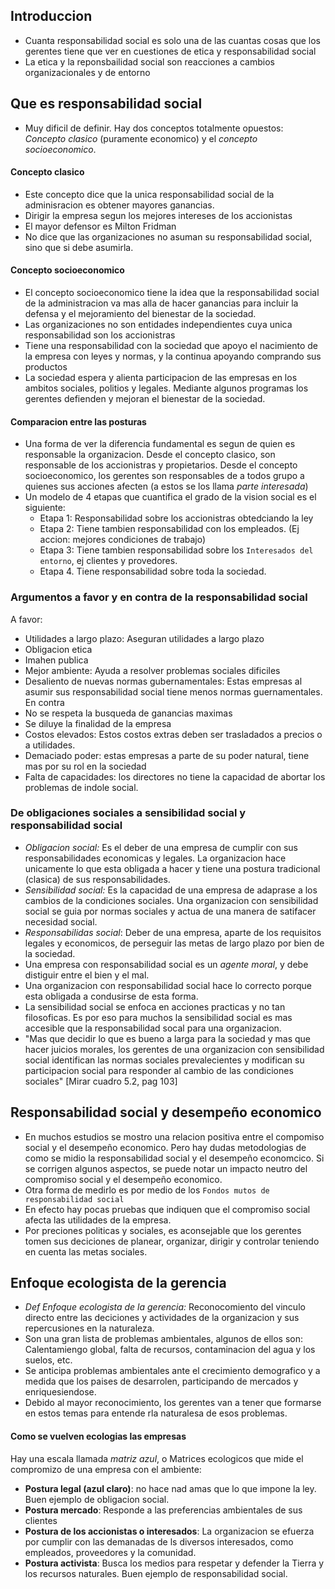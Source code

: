 
## Introduccion
- Cuanta responsabilidad social es solo una de las cuantas cosas que los gerentes tiene que ver en cuestiones de etica y responsabilidad social
- La etica y la reponsbailidad social son reacciones a cambios organizacionales y de entorno
## Que es responsabilidad social 
- Muy dificil de definir. Hay dos conceptos totalmente opuestos: *Concepto clasico* (puramente economico) y el *concepto socioeconomico*. 

#### Concepto clasico 
- Este concepto dice que la unica responsabilidad social de la adminisracion es obtener mayores ganancias. 
- Dirigir la empresa segun los mejores intereses de los accionistas 
- El mayor defensor es Milton Fridman
- No dice que las organizaciones no asuman su responsabilidad social, sino que si debe asumirla. 

#### Concepto socioeconomico
- El concepto socioeconomico tiene la idea que la responsabilidad social de la administracion va mas alla de hacer ganancias para incluir la defensa y el mejoramiento del bienestar de la sociedad. 
- Las organizaciones no son entidades independientes cuya unica responsabilidad son los accionistras
- Tiene una responsabilidad con la sociedad que apoyo el nacimiento de la empresa con leyes y normas, y la continua apoyando comprando sus productos
- La sociedad espera y alienta participacion de las empresas en los ambitos sociales, politios y legales. Mediante algunos programas los gerentes defienden y mejoran el bienestar de la sociedad. 

#### Comparacion entre las posturas 
- Una forma de ver la diferencia fundamental es segun de quien es responsable la organizacion. Desde el concepto clasico, son responsable de los accionistras y propietarios. Desde el concepto socioeconomico, los gerentes son responsables de a todos grupo a quienes sus acciones afecten (a estos se los llama *parte interesada*)
- Un modelo de 4 etapas que cuantifica el grado de la vision social es el siguiente: 
	- Etapa 1: Responsabilidad sobre los accionistras obtedciando la ley
	- Etapa 2: Tiene tambien responsabilidad con los empleados. (Ej accion: mejores condiciones de trabajo)
	- Etapa 3: Tiene tambien responsabilidad sobre los `Interesados del entorno`, ej clientes y provedores. 
	- Etapa 4. Tiene responsabilidad sobre toda la sociedad.

### Argumentos a favor y en contra de la responsabilidad social
A favor: 
- Utilidades a largo plazo: Aseguran utilidades a largo plazo
- Obligacion etica
- Imahen publica
- Mejor ambiente: Ayuda a resolver problemas sociales dificiles
- Desaliento de nuevas normas gubernamentales: Estas empresas al asumir sus responsabilidad social tiene menos normas guernamentales. 
En contra
- No se respeta la busqueda de ganancias maximas 
- Se diluye la finalidad de la empresa 
- Costos elevados: Estos costos extras deben ser trasladados a precios o a utilidades.
- Demaciado poder: estas empresas a parte de su poder natural, tiene mas por su rol en la sociedad 
- Falta de capacidades: los directores no tiene la capacidad de abortar los problemas de indole social. 

### De obligaciones sociales a sensibilidad social y responsabilidad social 
- *Obligacion social:* Es el deber de una empresa de cumplir con sus responsabilidades economicas y legales. La organizacion hace unicamente lo que esta obligada a hacer y tiene una postura tradicional (clasica) de sus responsabilidades. 
- *Sensibilidad social:* Es la capacidad de una empresa de adaprase a los cambios de la condiciones sociales. Una organizacion con sensibilidad social se guia por normas sociales y actua de una manera de satifacer necesidad social.
- *Responsabilidas social*: Deber de una empresa, aparte de los requisitos legales y economicos, de perseguir las metas de largo plazo por bien de la sociedad.
- Una empresa con responsabilidad social es un *agente moral*, y debe distiguir entre el bien y el mal. 
- Una organizacion con responsabilidad social hace lo correcto porque esta obligada a condusirse de esta forma.
- La sensibilidad social se enfoca en acciones practicas y no tan filosoficas. Es por eso para muchos la sensibilidad social es mas accesible que la responsabilidad socal para una organizacion. 
- "Mas que decidir lo que es bueno a larga para la sociedad y mas que hacer juicios morales, los gerentes de una organizacion con sensibilidad social identifican las normas sociales prevalecientes y modifican su participacion social para responder al cambio de las condiciones sociales"
	[Mirar cuadro 5.2, pag 103]

## Responsabilidad social y desempeño economico
- En muchos estudios se mostro una relacion positiva entre el compomiso social y el desempeño economico. Pero hay dudas metodologias de como se midio la responsabilidad social y el desempeño economcico. Si se corrigen algunos aspectos, se puede notar un impacto neutro del compromiso social y el desempeño economico. 
- Otra forma de medirlo es por medio de los `Fondos mutos de responsabilidad social`
- En efecto hay pocas pruebas que indiquen que el compromiso social afecta las utilidades de la empresa. 
- Por preciones politicas y sociales, es aconsejable que los gerentes tomen sus deciciones de planear, organizar, dirigir y controlar teniendo en cuenta las metas sociales. 

## Enfoque ecologista de la gerencia
- *Def Enfoque ecologista de la gerencia:* Reconocomiento del vinculo directo entre las deciciones y actividades de la organizacion y sus repercusiones en la naturaleza.
- Son una gran lista de problemas ambientales, algunos de ellos son: Calentamiengo global, falta de recursos, contaminacion del agua y los suelos, etc. 
- Se anticipa problemas ambientales ante el crecimiento demografico y a medida que los paises de desarrolen, participando de mercados y enriquesiendose. 
- Debido al mayor reconocimiento, los gerentes van a tener que formarse en estos temas para entende rla naturalesa de esos problemas. 

#### Como se vuelven ecologias las empresas 
Hay una escala llamada *matriz azul*, o Matrices ecologicos que mide el compromizo de una empresa con el ambiente: 
- **Postura legal (azul claro)**: no hace nad amas que lo que impone la ley. Buen ejemplo de obligacion social. 
- **Postura mercado**: Responde a las preferencias ambientales de sus clientes 
- **Postura de los accionistas o interesados**: La organizacion se efuerza por cumplir con las demanadas de ls diversos interesados, como empleados, proveedores y la comunidad.
- **Postura activista**: Busca los medios para respetar y defender la Tierra y los recursos naturales. Buen ejemplo de responsabilidad social. 
